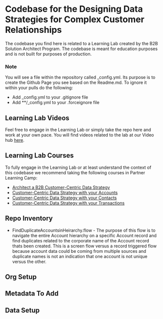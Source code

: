 # Codebase for the Designing Data Strategies for Complex Customer Relationships

The codebase you find here is related to a Learning Lab created by the B2B Solution Architect Program. The codebase is meant for education purposes and is not built for purposes of production.

### Note

You will see a file within the repository called _config.yml. Its purpose is to create the Github Page you see based on the Readme.md. To ignore it within your pulls do the following:
* Add _config.yml to your .gitignore file
* Add **/_config.yml to your .forceignore file

## Learning Lab Videos

Feel free to engage in the Learning Lab or simply take the repo here and work at your own pace. You will find videos related to the lab at our Video hub [here](). 

## Learning Lab Courses

To fully engage in the Learning Lab or at least understand the context of this codebase we recommend taking the following courses in Partner Learning Camp:
* [Architect a B2B Customer-Centric Data Strategy](https://sfdc.co/PLC-B2BDataStrategy)
* [Customer-Centric Data Strategy with your Accounts](https://sfdc.co/PLC-CustomerCentricAccounts)
* [Customer-Centric Data Strategy with your Contacts](https://sfdc.co/PLC-CustomerCentricContacts)
* [Customer-Centric Data Strategy with your Transactions](https://sfdc.co/PLC-CustomerCentricTransactions)

## Repo Inventory

* FindDuplicateAccountsinHeirarchy.flow - The purpose of this flow is to navigate the entire Account hierarchy on a specific Account record and find duplicates related to the corporate name of the Account record thats been created. This is a screen flow versus a record triggered flow because account data could be coming from multiple sources and duplicate names is not an indication that one account is not unique versus the other. 
 
## Org Setup

## Metadata To Add

## Data Setup

